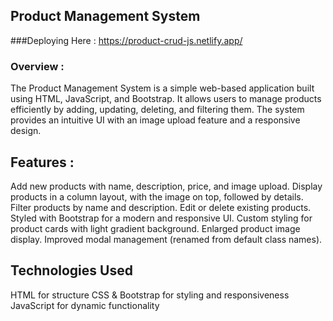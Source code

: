 ## Product Management System

###Deploying Here : https://product-crud-js.netlify.app/

### Overview :
The Product Management System is a simple web-based application built using HTML, JavaScript, and Bootstrap. It allows users to manage products efficiently by adding, updating, deleting, and filtering them. The system provides an intuitive UI with an image upload feature and a responsive design.

## Features :
Add new products with name, description, price, and image upload.
Display products in a column layout, with the image on top, followed by details.
Filter products by name and description.
Edit or delete existing products.
Styled with Bootstrap for a modern and responsive UI.
Custom styling for product cards with light gradient background.
Enlarged product image display.
Improved modal management (renamed from default class names).

## Technologies Used
HTML for structure
CSS & Bootstrap for styling and responsiveness
JavaScript for dynamic functionality

